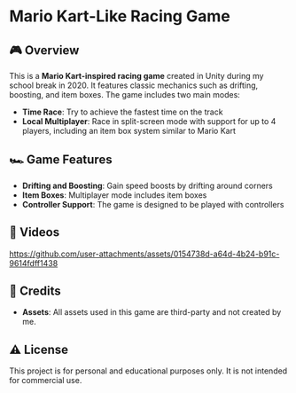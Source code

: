 # Mario Kart-Like Racing Game

## 🎮 Overview
This is a **Mario Kart-inspired racing game** created in Unity during my school break in 2020. It features classic mechanics such as drifting, boosting, and item boxes. The game includes two main modes:

- **Time Race**: Try to achieve the fastest time on the track
- **Local Multiplayer**: Race in split-screen mode with support for up to 4 players, including an item box system similar to Mario Kart

## 🏎️ Game Features
- **Drifting and Boosting**: Gain speed boosts by drifting around corners
- **Item Boxes**: Multiplayer mode includes item boxes
- **Controller Support**: The game is designed to be played with controllers

## 🎥 Videos

https://github.com/user-attachments/assets/0154738d-a64d-4b24-b91c-9614fdff1438

## 📄 Credits
- **Assets**: All assets used in this game are third-party and not created by me.

## ⚠️ License
This project is for personal and educational purposes only. It is not intended for commercial use.
